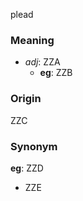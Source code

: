 plead
### Meaning
+ _adj_: ZZA
    + __eg__: ZZB

### Origin

ZZC

### Synonym

__eg__: ZZD

+ ZZE


